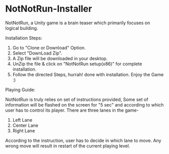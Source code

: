 # NotNotRun-Installer
NotNotRun, a Unity game is a brain teaser which primarily focuses on logical building.

Installation Steps:
1. Go to "Clone or Download" Option.
2. Select "DownLoad Zip".
3. A Zip file will be downloaded in your desktop. 
4. UnZip the file & click on "NotNotRun setup(x86)" for complete installation.
5. Follow the directed Steps, hurrah! done with installation. Enjoy the Game :)


Playing Guide:

NotNotRun is truly relies on set of instructions provided, Some set of information will be flashed on the screen for "5 sec" and according to which user has to control its player.
There are three lanes in the game- 
1. Left Lane
2. Center Lane
3. Right Lane

According to the instruction, user has to decide in which lane to move.
Any wrong move will result in restart of the current playing level.

